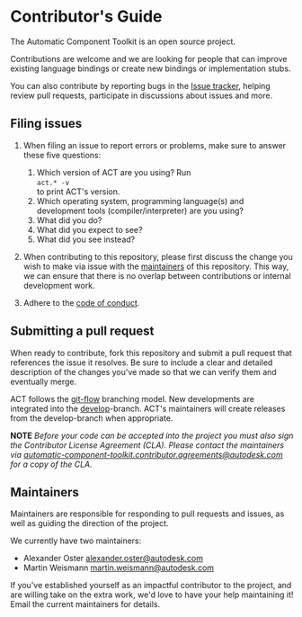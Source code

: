# Contributor's Guide
The Automatic Component Toolkit is an open source project.

Contributions are welcome and we are looking for people that can improve existing language bindings or create new bindings or implementation stubs.

You can also contribute by reporting bugs in the [Issue tracker](../../issues), helping review pull requests, participate in discussions about issues and more.

## Filing issues
1. When filing an issue to report errors or problems, make sure to answer these five questions:
	1. Which version of ACT are you using?
		Run <br/>`act.* -v`<br/> to print ACT's version.
	2. Which operating system, programming language(s) and development tools (compiler/interpreter) are you using?
	3. What did you do?
	4. What did you expect to see?
	5. What did you see instead?

2. When contributing to this repository, please first discuss the change you wish to make via issue with the [maintainers](#maintainers) of this repository. This way, we can ensure that there is no overlap between contributions or internal development work.

3. Adhere to the [code of conduct](CODE_OF_CONDUCT.md).

## Submitting a pull request
When ready to contribute, fork this repository and submit a pull request that references the issue it resolves. Be sure to include a clear and detailed description of the changes you've made so that we can verify them and eventually merge.

ACT follows the [git-flow](https://www.atlassian.com/git/tutorials/comparing-workflows/gitflow-workflow) branching model. New developments are integrated into the [develop](../../tree/develop)-branch. ACT's maintainers will create releases from the develop-branch when appropriate.

__NOTE__ _Before your code can be accepted into the project you must also sign the Contributor License Agreement (CLA). Please contact the maintainers via automatic-component-toolkit.contributor.agreements@autodesk.com for a copy of the CLA._


## Maintainers
Maintainers are responsible for responding to pull requests and issues, as well as guiding the direction of the project.

We currently have two maintainers:
- Alexander Oster alexander.oster@autodesk.com
- Martin Weismann martin.weismann@autodesk.com

If you've established yourself as an impactful contributor to the project, and are willing take on the extra work, we'd love to have your help maintaining it! Email the current maintainers for details.
